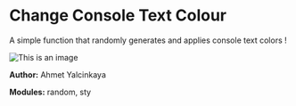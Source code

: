 # Change Console Text Colour

A simple function that randomly generates and applies console text colors !

![This is an image](https://raw.githubusercontent.com/feluxe/sty/master/assets/README_example.png)

**Author:** Ahmet Yalcinkaya

**Modules:** random, sty
